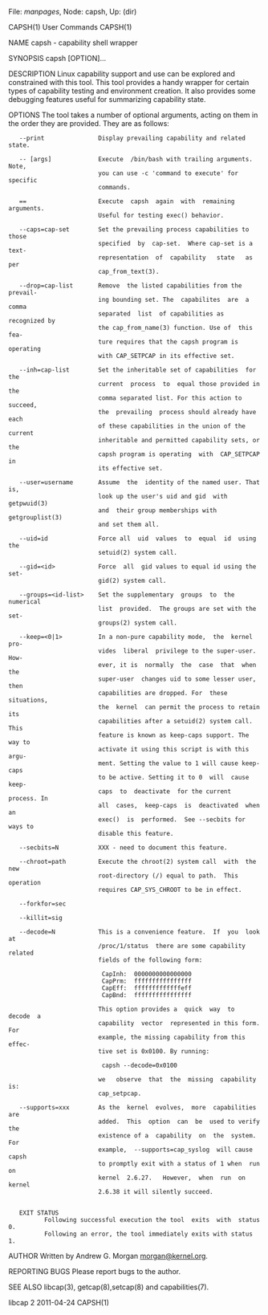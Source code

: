 File: *manpages*,  Node: capsh,  Up: (dir)

CAPSH(1)                         User Commands                        CAPSH(1)



NAME
       capsh - capability shell wrapper

SYNOPSIS
       capsh [OPTION]...

DESCRIPTION
       Linux  capability  support and use can be explored and constrained with
       this tool. This tool provides a handy  wrapper  for  certain  types  of
       capability  testing  and  environment  creation.  It also provides some
       debugging features useful for summarizing capability state.

OPTIONS
       The tool takes a number of optional arguments, acting on  them  in  the
       order they are provided. They are as follows:

       --print               Display prevailing capability and related state.

       -- [args]             Execute  /bin/bash with trailing arguments. Note,
                             you can use -c 'command to execute' for  specific
                             commands.

       ==                    Execute  capsh  again  with  remaining arguments.
                             Useful for testing exec() behavior.

       --caps=cap-set        Set the prevailing process capabilities to  those
                             specified  by  cap-set.  Where cap-set is a text-
                             representation  of  capability   state   as   per
                             cap_from_text(3).

       --drop=cap-list       Remove  the listed capabilities from the prevail‐
                             ing bounding set. The  capabilites  are  a  comma
                             separated  list  of capabilities as recognized by
                             the cap_from_name(3) function. Use of  this  fea‐
                             ture requires that the capsh program is operating
                             with CAP_SETPCAP in its effective set.

       --inh=cap-list        Set the inheritable set of capabilities  for  the
                             current  process  to  equal those provided in the
                             comma separated list. For this action to succeed,
                             the  prevailing  process should already have each
                             of these capabilities in the union of the current
                             inheritable and permitted capability sets, or the
                             capsh program is operating  with  CAP_SETPCAP  in
                             its effective set.

       --user=username       Assume  the  identity of the named user. That is,
                             look up the user's uid and gid  with  getpwuid(3)
                             and  their group memberships with getgrouplist(3)
                             and set them all.

       --uid=id              Force all  uid  values  to  equal  id  using  the
                             setuid(2) system call.

       --gid=<id>            Force  all  gid values to equal id using the set‐
                             gid(2) system call.

       --groups=<id-list>    Set the supplementary  groups  to  the  numerical
                             list  provided.  The groups are set with the set‐
                             groups(2) system call.

       --keep=<0|1>          In a non-pure capability mode,  the  kernel  pro‐
                             vides  liberal  privilege to the super-user. How‐
                             ever, it is  normally  the  case  that  when  the
                             super-user  changes uid to some lesser user, then
                             capabilities are dropped. For  these  situations,
                             the  kernel  can permit the process to retain its
                             capabilities after a setuid(2) system call.  This
                             feature is known as keep-caps support. The way to
                             activate it using this script is with this  argu‐
                             ment. Setting the value to 1 will cause keep-caps
                             to be active. Setting it to 0  will  cause  keep-
                             caps  to  deactivate  for the current process. In
                             all  cases,  keep-caps  is  deactivated  when  an
                             exec()  is  performed.  See --secbits for ways to
                             disable this feature.

       --secbits=N           XXX - need to document this feature.

       --chroot=path         Execute the chroot(2) system call  with  the  new
                             root-directory (/) equal to path.  This operation
                             requires CAP_SYS_CHROOT to be in effect.

       --forkfor=sec

       --killit=sig

       --decode=N            This is a convenience feature.  If  you  look  at
                             /proc/1/status  there are some capability related
                             fields of the following form:

                              CapInh:  0000000000000000
                              CapPrm:  ffffffffffffffff
                              CapEff:  fffffffffffffeff
                              CapBnd:  ffffffffffffffff

                             This option provides a  quick  way  to  decode  a
                             capability  vector  represented in this form. For
                             example, the missing capability from this  effec‐
                             tive set is 0x0100. By running:

                              capsh --decode=0x0100

                             we   observe  that  the  missing  capability  is:
                             cap_setpcap.

       --supports=xxx        As the  kernel  evolves,  more  capabilities  are
                             added.  This  option  can  be  used to verify the
                             existence of a  capability  on  the  system.  For
                             example,  --supports=cap_syslog  will cause capsh
                             to promptly exit with a status of 1 when  run  on
                             kernel  2.6.27.   However,  when  run  on  kernel
                             2.6.38 it will silently succeed.


       EXIT STATUS
              Following successful execution the tool  exits  with  status  0.
              Following an error, the tool immediately exits with status 1.

AUTHOR
       Written by Andrew G. Morgan <morgan@kernel.org>.

REPORTING BUGS
       Please report bugs to the author.

SEE ALSO
       libcap(3), getcap(8),setcap(8) and capabilities(7).



libcap 2                          2011-04-24                          CAPSH(1)
